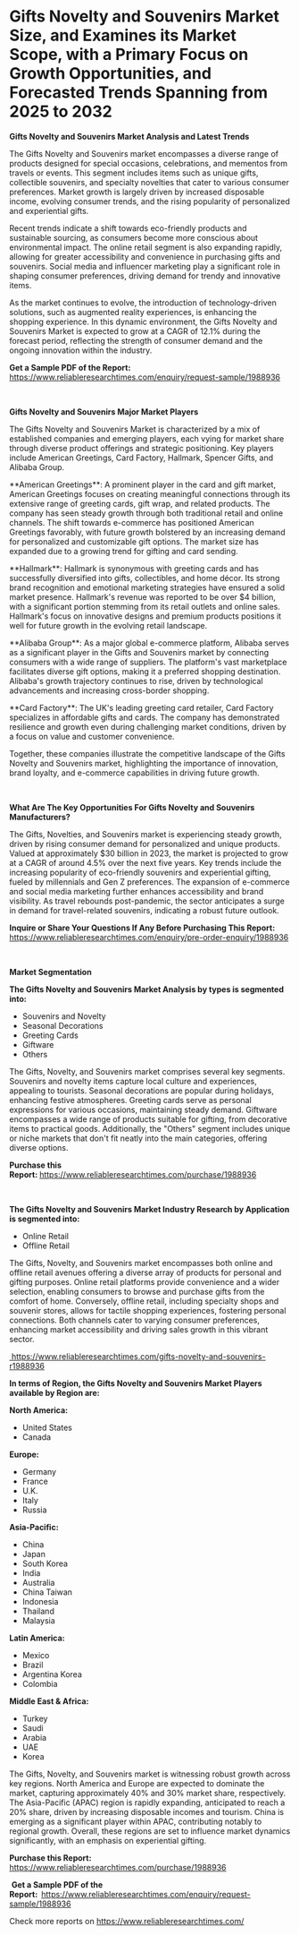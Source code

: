 <p><h1>Gifts Novelty and Souvenirs Market Size, and Examines its Market Scope, with a Primary Focus on Growth Opportunities, and Forecasted Trends Spanning from 2025 to 2032</h1></p><p><strong>Gifts Novelty and Souvenirs Market Analysis and Latest Trends</strong></p>
<p><p>The Gifts Novelty and Souvenirs market encompasses a diverse range of products designed for special occasions, celebrations, and mementos from travels or events. This segment includes items such as unique gifts, collectible souvenirs, and specialty novelties that cater to various consumer preferences. Market growth is largely driven by increased disposable income, evolving consumer trends, and the rising popularity of personalized and experiential gifts.</p><p>Recent trends indicate a shift towards eco-friendly products and sustainable sourcing, as consumers become more conscious about environmental impact. The online retail segment is also expanding rapidly, allowing for greater accessibility and convenience in purchasing gifts and souvenirs. Social media and influencer marketing play a significant role in shaping consumer preferences, driving demand for trendy and innovative items.</p><p>As the market continues to evolve, the introduction of technology-driven solutions, such as augmented reality experiences, is enhancing the shopping experience. In this dynamic environment, the Gifts Novelty and Souvenirs Market is expected to grow at a CAGR of 12.1% during the forecast period, reflecting the strength of consumer demand and the ongoing innovation within the industry.</p></p>
<p><strong>Get a Sample PDF of the Report:&nbsp;</strong> <a href="https://www.reliableresearchtimes.com/enquiry/request-sample/1988936?utm_campaign=2646&utm_medium=2&utm_source=Github&utm_content=ia&utm_term=05042025&utm_id=gifts-novelty-and-souvenirs">https://www.reliableresearchtimes.com/enquiry/request-sample/1988936</a></p>
<p>&nbsp;</p>
<p><strong>Gifts Novelty and Souvenirs Major Market Players</strong></p>
<p><p>The Gifts Novelty and Souvenirs Market is characterized by a mix of established companies and emerging players, each vying for market share through diverse product offerings and strategic positioning. Key players include American Greetings, Card Factory, Hallmark, Spencer Gifts, and Alibaba Group.</p><p>**American Greetings**: A prominent player in the card and gift market, American Greetings focuses on creating meaningful connections through its extensive range of greeting cards, gift wrap, and related products. The company has seen steady growth through both traditional retail and online channels. The shift towards e-commerce has positioned American Greetings favorably, with future growth bolstered by an increasing demand for personalized and customizable gift options. The market size has expanded due to a growing trend for gifting and card sending.</p><p>**Hallmark**: Hallmark is synonymous with greeting cards and has successfully diversified into gifts, collectibles, and home décor. Its strong brand recognition and emotional marketing strategies have ensured a solid market presence. Hallmark's revenue was reported to be over $4 billion, with a significant portion stemming from its retail outlets and online sales. Hallmark's focus on innovative designs and premium products positions it well for future growth in the evolving retail landscape.</p><p>**Alibaba Group**: As a major global e-commerce platform, Alibaba serves as a significant player in the Gifts and Souvenirs market by connecting consumers with a wide range of suppliers. The platform's vast marketplace facilitates diverse gift options, making it a preferred shopping destination. Alibaba's growth trajectory continues to rise, driven by technological advancements and increasing cross-border shopping.</p><p>**Card Factory**: The UK's leading greeting card retailer, Card Factory specializes in affordable gifts and cards. The company has demonstrated resilience and growth even during challenging market conditions, driven by a focus on value and customer convenience.</p><p>Together, these companies illustrate the competitive landscape of the Gifts Novelty and Souvenirs market, highlighting the importance of innovation, brand loyalty, and e-commerce capabilities in driving future growth.</p></p>
<p>&nbsp;</p>
<p><strong>What Are The Key Opportunities For Gifts Novelty and Souvenirs Manufacturers?</strong></p>
<p><p>The Gifts, Novelties, and Souvenirs market is experiencing steady growth, driven by rising consumer demand for personalized and unique products. Valued at approximately $30 billion in 2023, the market is projected to grow at a CAGR of around 4.5% over the next five years. Key trends include the increasing popularity of eco-friendly souvenirs and experiential gifting, fueled by millennials and Gen Z preferences. The expansion of e-commerce and social media marketing further enhances accessibility and brand visibility. As travel rebounds post-pandemic, the sector anticipates a surge in demand for travel-related souvenirs, indicating a robust future outlook.</p></p>
<p><strong>Inquire or Share Your Questions If Any Before Purchasing This Report:</strong> <a href="https://www.reliableresearchtimes.com/enquiry/pre-order-enquiry/1988936?utm_campaign=2646&utm_medium=2&utm_source=Github&utm_content=ia&utm_term=05042025&utm_id=gifts-novelty-and-souvenirs">https://www.reliableresearchtimes.com/enquiry/pre-order-enquiry/1988936</a></p>
<p>&nbsp;</p>
<p><strong>Market Segmentation</strong></p>
<p><strong>The Gifts Novelty and Souvenirs Market Analysis by types is segmented into:</strong></p>
<p><ul><li>Souvenirs and Novelty</li><li>Seasonal Decorations</li><li>Greeting Cards</li><li>Giftware</li><li>Others</li></ul></p>
<p><p>The Gifts, Novelty, and Souvenirs market comprises several key segments. Souvenirs and novelty items capture local culture and experiences, appealing to tourists. Seasonal decorations are popular during holidays, enhancing festive atmospheres. Greeting cards serve as personal expressions for various occasions, maintaining steady demand. Giftware encompasses a wide range of products suitable for gifting, from decorative items to practical goods. Additionally, the "Others" segment includes unique or niche markets that don't fit neatly into the main categories, offering diverse options.</p></p>
<p><strong>Purchase this Report:&nbsp;</strong><a href="https://www.reliableresearchtimes.com/purchase/1988936?utm_campaign=2646&utm_medium=2&utm_source=Github&utm_content=ia&utm_term=05042025&utm_id=gifts-novelty-and-souvenirs">https://www.reliableresearchtimes.com/purchase/1988936</a></p>
<p>&nbsp;</p>
<p><strong>The Gifts Novelty and Souvenirs Market Industry Research by Application is segmented into:</strong></p>
<p><ul><li>Online Retail</li><li>Offline Retail</li></ul></p>
<p><p>The Gifts, Novelty, and Souvenirs market encompasses both online and offline retail avenues offering a diverse array of products for personal and gifting purposes. Online retail platforms provide convenience and a wider selection, enabling consumers to browse and purchase gifts from the comfort of home. Conversely, offline retail, including specialty shops and souvenir stores, allows for tactile shopping experiences, fostering personal connections. Both channels cater to varying consumer preferences, enhancing market accessibility and driving sales growth in this vibrant sector.</p></p>
<p><a href="https://www.reliableresearchtimes.com/gifts-novelty-and-souvenirs-r1988936?utm_campaign=2646&utm_medium=2&utm_source=Github&utm_content=ia&utm_term=05042025&utm_id=gifts-novelty-and-souvenirs">&nbsp;https://www.reliableresearchtimes.com/gifts-novelty-and-souvenirs-r1988936</a></p>
<p><strong>In terms of Region, the Gifts Novelty and Souvenirs Market Players available by Region are:</strong></p>
<p>
    <p> <strong> North America: </strong>
        <ul>
            <li>United States</li>
            <li>Canada</li>
        </ul>
        </p> 
    <p> <strong> Europe: </strong>
        <ul>
            <li>Germany</li>
            <li>France</li>
            <li>U.K.</li>
            <li>Italy</li>
            <li>Russia</li>
        </ul>
        </p> 
    <p> <strong> Asia-Pacific: </strong>
        <ul>
            <li>China</li>
            <li>Japan</li>
            <li>South Korea</li>
            <li>India</li>
            <li>Australia</li>
            <li>China Taiwan</li>
            <li>Indonesia</li>
            <li>Thailand</li>
            <li>Malaysia</li>
        </ul>
        </p> 
    <p> <strong> Latin America: </strong>
        <ul>
            <li>Mexico</li>
            <li>Brazil</li>
            <li>Argentina Korea</li>
            <li>Colombia</li>
        </ul>
        </p> 
    <p> <strong> Middle East & Africa: </strong>
        <ul>
            <li>Turkey</li>
            <li>Saudi</li>
            <li>Arabia</li>
            <li>UAE</li>
            <li>Korea</li>
        </ul>
    </p>
    </p>
<p><p>The Gifts, Novelty, and Souvenirs market is witnessing robust growth across key regions. North America and Europe are expected to dominate the market, capturing approximately 40% and 30% market share, respectively. The Asia-Pacific (APAC) region is rapidly expanding, anticipated to reach a 20% share, driven by increasing disposable incomes and tourism. China is emerging as a significant player within APAC, contributing notably to regional growth. Overall, these regions are set to influence market dynamics significantly, with an emphasis on experiential gifting.</p></p>
<p><strong>Purchase this Report: </strong><a href="https://www.reliableresearchtimes.com/purchase/1988936?utm_campaign=2646&utm_medium=2&utm_source=Github&utm_content=ia&utm_term=05042025&utm_id=gifts-novelty-and-souvenirs">https://www.reliableresearchtimes.com/purchase/1988936</a></p>
<p>&nbsp;<strong>Get a Sample PDF of the Report:&nbsp;&nbsp;</strong><a href="https://www.reliableresearchtimes.com/enquiry/request-sample/1988936?utm_campaign=2646&utm_medium=2&utm_source=Github&utm_content=ia&utm_term=05042025&utm_id=gifts-novelty-and-souvenirs">https://www.reliableresearchtimes.com/enquiry/request-sample/1988936</a></p>
<p><strong></strong></p>
<p>Check more reports on <a href="https://www.reliableresearchtimes.com/?utm_campaign=2646&utm_medium=2&utm_source=Github&utm_content=ia&utm_term=05042025&utm_id=gifts-novelty-and-souvenirs">https://www.reliableresearchtimes.com/</a></p>